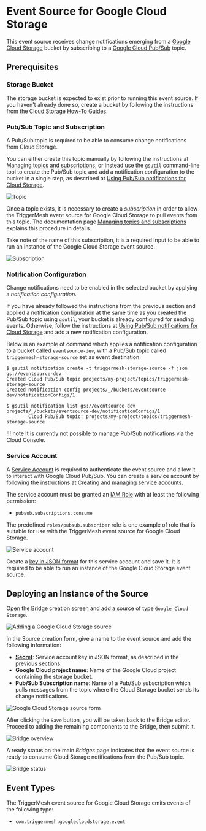 # Event Source for Google Cloud Storage

This event source receives change notifications emerging from a [Google Cloud Storage][gc-storage] bucket by subscribing
to a [Google Cloud Pub/Sub][gc-storage-events] topic.

## Prerequisites

### Storage Bucket

The storage bucket is expected to exist prior to running this event source. If you haven't already done so, create a
bucket by following the instructions from the [Cloud Storage How-To Guides][gc-storage-howto].

### Pub/Sub Topic and Subscription

A Pub/Sub topic is required to be able to consume change notifications from Cloud Storage.

You can either create this topic manually by following the instructions at [Managing topics and
subscriptions][gc-pubsub-adm], or instead use the [`gsutil`][gsutil] command-line tool to create the Pub/Sub topic and
add a notification configuration to the bucket in a single step, as described at [Using Pub/Sub notifications for Cloud
Storage][gc-storage-setup].

![Topic](../images/googlecloudstorage-source/topic-1.png)

Once a topic exists, it is necessary to create a _subscription_ in order to allow the TriggerMesh event source for
Google Cloud Storage to pull events from this topic. The documentation page [Managing topics and
subscriptions][gc-pubsub-adm] explains this procedure in details.

Take note of the name of this subscription, it is a required input to be able to run an instance of the Google Cloud
Storage event source.

![Subscription](../images/googlecloudstorage-source/subscription-1.png)

### Notification Configuration

Change notifications need to be enabled in the selected bucket by applying a _notification configuration_.

If you have already followed the instructions from the previous section and applied a notification configuration at the
same time as you created the Pub/Sub topic using `gsutil`, your bucket is already configured for sending events.
Otherwise, follow the instructions at [Using Pub/Sub notifications for Cloud Storage][gc-storage-setup] and add a new
notification configuration.

Below is an example of command which applies a notification configuration to a bucket called `eventsource-dev`, with a
Pub/Sub topic called `triggermesh-storage-source` set as event destination.

```console
$ gsutil notification create -t triggermesh-storage-source -f json gs://eventsource-dev
Created Cloud Pub/Sub topic projects/my-project/topics/triggermesh-storage-source
Created notification config projects/_/buckets/eventsource-dev/notificationConfigs/1
```

```console
$ gsutil notification list gs://eventsource-dev
projects/_/buckets/eventsource-dev/notificationConfigs/1
        Cloud Pub/Sub topic: projects/my-project/topics/triggermesh-storage-source
```

!!! note
    It is currently not possible to manage Pub/Sub notifications via the Cloud Console.

### Service Account

A [Service Account][gc-storage-svcacc] is required to authenticate the event source and allow it to interact with Google
Cloud Pub/Sub. You can create a service account by following the instructions at [Creating and managing service
accounts][gc-iam-svcacc].

The service account must be granted an [IAM Role][gc-iam-roles] with at least the following permission:

- `pubsub.subscriptions.consume`

The predefined `roles/pubsub.subscriber` role is one example of role that is suitable for use with the TriggerMesh event
source for Google Cloud Storage.

![Service account](../images/googlecloudstorage-source/iam-1.png)

Create a [key in JSON format][gc-iam-key] for this service account and save it. It is required to be able to run an
instance of the Google Cloud Storage event source.

## Deploying an Instance of the Source

Open the Bridge creation screen and add a source of type `Google Cloud Storage`.

![Adding a Google Cloud Storage source](../images/googlecloudstorage-source/create-bridge-1.png)

In the Source creation form, give a name to the event source and add the following information:

* [**Secret**][gc-iam-key]: Service account key in JSON format, as described in the previous sections.
* **Google Cloud project name**: Name of the Google Cloud project containing the storage bucket.
* **Pub/Sub Subscription name**: Name of a Pub/Sub subscription which pulls messages from the topic where the Cloud
  Storage bucket sends its change notifications.

![Google Cloud Storage source form](../images/googlecloudstorage-source/create-bridge-2.png)

After clicking the `Save` button, you will be taken back to the Bridge editor. Proceed to adding the remaining
components to the Bridge, then submit it.

![Bridge overview](../images/googlecloudstorage-source/create-bridge-3.png)

A ready status on the main _Bridges_ page indicates that the event source is ready to consume Cloud Storage
notifications from the Pub/Sub topic.

![Bridge status](../images/googlecloudstorage-source/create-bridge-4.png)

## Event Types

The TriggerMesh event source for Google Cloud Storage emits events of the following type:

* `com.triggermesh.googlecloudstorage.event`

[gc-storage]: https://cloud.google.com/storage/docs/introduction
[gc-storage-events]: https://cloud.google.com/storage/docs/pubsub-notifications
[gc-storage-howto]: https://cloud.google.com/storage/docs/how-to
[gc-storage-svcacc]: https://cloud.google.com/storage/docs/projects#service-accounts
[gc-storage-setup]: https://cloud.google.com/storage/docs/reporting-changes
[gc-iam-svcacc]: https://cloud.google.com/iam/docs/creating-managing-service-accounts
[gc-iam-key]: https://cloud.google.com/iam/docs/creating-managing-service-account-keys
[gc-iam-roles]: https://cloud.google.com/iam/docs/understanding-roles
[gc-pubsub-adm]: https://cloud.google.com/pubsub/docs/admin
[gsutil]: https://cloud.google.com/storage/docs/gsutil
